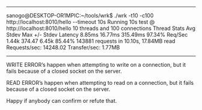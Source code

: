 
*******************
sanogo@DESKTOP-OR1MPIC:~/tools/wrk$ ./wrk -t10 -c100 http://localhost:8010/hello  --timeout 10s
Running 10s test @ http://localhost:8010/hello
  10 threads and 100 connections
  Thread Stats   Avg      Stdev     Max   +/- Stdev
    Latency     8.85ms   16.77ms 315.49ms   97.34%
    Req/Sec     1.44k   374.47     6.45k    85.44%
  143881 requests in 10.10s, 17.84MB read
Requests/sec:  14248.02
Transfer/sec:      1.77MB

*******************

WRITE ERROR’s happen when attempting to write on a connection, but it fails because of a closed socket on the server.

READ ERROR’s happen when attempting to read on a connection, but it fails because of a closed socket on the server.

Happy if anybody can confirm or refute that.